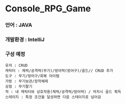 # Console_RPG_Game
### 언어 : JAVA
### 개발환경 : IntelliJ
### 구성 예정
```
유저 : CRUD
캐릭터 : 체력/공격력(무기)/방어력(방어구)/골드// CRUD 추가
도구 : 무기/방어구/회복 아이템
가방 : 무기보관/장착해제
상점 : 무기팔기
적 : 내 캐릭터와 상호작용(체력/공격력/방어력) / 처치시 골드 획득
스테이지 : 특정 조건을 달성하면 다음 스테이지로 넘어감
```
